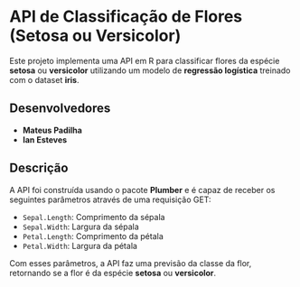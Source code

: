 # API de Classificação de Flores (Setosa ou Versicolor)

Este projeto implementa uma API em R para classificar flores da espécie **setosa** ou **versicolor** utilizando um modelo de **regressão logística** treinado com o dataset **iris**.

## Desenvolvedores
- **Mateus Padilha**
- **Ian Esteves**

## Descrição
A API foi construída usando o pacote **Plumber** e é capaz de receber os seguintes parâmetros através de uma requisição GET:

- `Sepal.Length`: Comprimento da sépala
- `Sepal.Width`: Largura da sépala
- `Petal.Length`: Comprimento da pétala
- `Petal.Width`: Largura da pétala

Com esses parâmetros, a API faz uma previsão da classe da flor, retornando se a flor é da espécie **setosa** ou **versicolor**.
